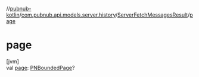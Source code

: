 //[pubnub-kotlin](../../../index.md)/[com.pubnub.api.models.server.history](../index.md)/[ServerFetchMessagesResult](index.md)/[page](page.md)

# page

[jvm]\
val [page](page.md): [PNBoundedPage](../../com.pubnub.api.models.consumer/-p-n-bounded-page/index.md)?
